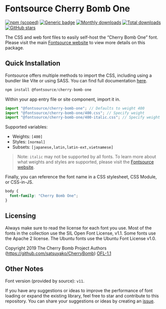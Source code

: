 # Fontsource Cherry Bomb One

[![npm (scoped)](https://img.shields.io/npm/v/@fontsource/cherry-bomb-one?color=brightgreen)](https://www.npmjs.com/package/@fontsource/cherry-bomb-one) [![Generic badge](https://img.shields.io/badge/fontsource-passing-brightgreen)](https://github.com/fontsource/fontsource) [![Monthly downloads](https://badgen.net/npm/dm/@fontsource/cherry-bomb-one)](https://github.com/fontsource/fontsource) [![Total downloads](https://badgen.net/npm/dt/@fontsource/cherry-bomb-one)](https://github.com/fontsource/fontsource) [![GitHub stars](https://img.shields.io/github/stars/fontsource/fontsource.svg?style=social&label=Star)](https://github.com/fontsource/fontsource/stargazers)

The CSS and web font files to easily self-host the “Cherry Bomb One” font. Please visit the main [Fontsource website](https://fontsource.org/fonts/cherry-bomb-one) to view more details on this package.

## Quick Installation

Fontsource offers multiple methods to import the CSS, including using a bundler like Vite or using SASS. You can find full documentation [here](https://fontsource.org/docs/getting-started/introduction).

```javascript
npm install @fontsource/cherry-bomb-one
```

Within your app entry file or site component, import it in.

```javascript
import "@fontsource/cherry-bomb-one"; // Defaults to weight 400
import "@fontsource/cherry-bomb-one/400.css"; // Specify weight
import "@fontsource/cherry-bomb-one/400-italic.css"; // Specify weight and style
```

Supported variables:
- Weights: `[400]`
- Styles: `[normal]`
- Subsets: `[japanese,latin,latin-ext,vietnamese]`

> Note: `italic` may not be supported by all fonts. To learn more about what weights and styles are supported, please visit the [Fontsource website](https://fontsource.org/fonts/cherry-bomb-one).

Finally, you can reference the font name in a CSS stylesheet, CSS Module, or CSS-in-JS.

```css
body {
  font-family: "Cherry Bomb One";
}
```

## Licensing
Always make sure to read the license for each font you use. Most of the fonts in the collection use the SIL Open Font License, v1.1. Some fonts use the Apache 2 license. The Ubuntu fonts use the Ubuntu Font License v1.0.

Copyright 2019 The Cherry Bomb Project Authors (https://github.com/satsuyako/CherryBomb)
[OFL-1.1](https://openfontlicense.org)

## Other Notes
Font version (provided by source): `v11`.

If you have any suggestions or ideas to improve the performance of font loading or expand the existing library, feel free to star and contribute to this repository. You can share your suggestions or ideas by creating an [issue](https://github.com/fontsource/fontsource/issues).